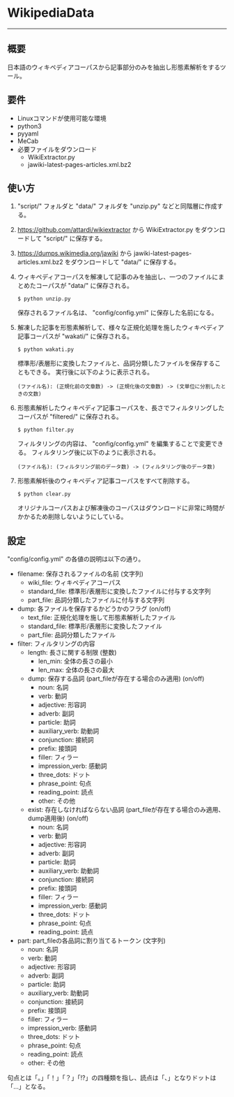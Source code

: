 # WikipediaData
***
## 概要
日本語のウィキペディアコーパスから記事部分のみを抽出し形態素解析をするツール。

## 要件
- Linuxコマンドが使用可能な環境
- python3
- pyyaml
- MeCab
- 必要ファイルをダウンロード
    - WikiExtractor.py
    - jawiki-latest-pages-articles.xml.bz2

## 使い方
1. "script/" フォルダと "data/" フォルダを "unzip.py" などと同階層に作成する。

2. https://github.com/attardi/wikiextractor から WikiExtractor.py をダウンロードして "script/" に保存する。

3. https://dumps.wikimedia.org/jawiki から jawiki-latest-pages-articles.xml.bz2 をダウンロードして "data/" に保存する。

4. ウィキペディアコーパスを解凍して記事のみを抽出し、一つのファイルにまとめたコーパスが "data/" に保存される。
    ```
    $ python unzip.py
    ```
    保存されるファイル名は、 "config/config.yml" に保存した名前になる。

5. 解凍した記事を形態素解析して、様々な正規化処理を施したウィキペディア記事コーパスが "wakati/" に保存される。
    ```
    $ python wakati.py
    ```
    標準形/表層形に変換したファイルと、品詞分類したファイルを保存することもできる。
    実行後に以下のように表示される。
    ```
    (ファイル名): (正規化前の文章数) -> (正規化後の文章数) -> (文単位に分割したときの文数)
    ```

6. 形態素解析したウィキペディア記事コーパスを、長さでフィルタリングしたコーパスが "filtered/" に保存される。
    ```
    $ python filter.py
    ```
    フィルタリングの内容は、 "config/config.yml" を編集することで変更できる。
    フィルタリング後に以下のように表示される。
    ```
    (ファイル名): (フィルタリング前のデータ数) -> (フィルタリング後のデータ数)
    ```

7. 形態素解析後のウィキペディア記事コーパスをすべて削除する。
    ```
    $ python clear.py
    ```
    オリジナルコーパスおよび解凍後のコーパスはダウンロードに非常に時間がかかるため削除しないようにしている。

## 設定
"config/config.yml" の各値の説明は以下の通り。

- filename: 保存されるファイルの名前 (文字列)
    - wiki_file: ウィキペディアコーパス
    - standard_file: 標準形/表層形に変換したファイルに付与する文字列
    - part_file: 品詞分類したファイルに付与する文字列
- dump: 各ファイルを保存するかどうかのフラグ (on/off)
    - text_file: 正規化処理を施して形態素解析したファイル
    - standard_file: 標準形/表層形に変換したファイル
    - part_file: 品詞分類したファイル
- filter: フィルタリングの内容
    - length: 長さに関する制限 (整数)
        - len_min: 全体の長さの最小
        - len_max: 全体の長さの最大
    - dump: 保存する品詞 (part_fileが存在する場合のみ適用) (on/off)
        - noun: 名詞
        - verb: 動詞
        - adjective: 形容詞
        - adverb: 副詞
        - particle: 助詞
        - auxiliary_verb: 助動詞
        - conjunction: 接続詞
        - prefix: 接頭詞
        - filler: フィラー
        - impression_verb: 感動詞
        - three_dots: ドット
        - phrase_point: 句点
        - reading_point: 読点
        - other: その他
    - exist: 存在しなければならない品詞 (part_fileが存在する場合のみ適用、dump適用後) (on/off)
        - noun: 名詞
        - verb: 動詞
        - adjective: 形容詞
        - adverb: 副詞
        - particle: 助詞
        - auxiliary_verb: 助動詞
        - conjunction: 接続詞
        - prefix: 接頭詞
        - filler: フィラー
        - impression_verb: 感動詞
        - three_dots: ドット
        - phrase_point: 句点
        - reading_point: 読点
- part: part_fileの各品詞に割り当てるトークン (文字列)
    - noun: 名詞
    - verb: 動詞
    - adjective: 形容詞
    - adverb: 副詞
    - particle: 助詞
    - auxiliary_verb: 助動詞
    - conjunction: 接続詞
    - prefix: 接頭詞
    - filler: フィラー
    - impression_verb: 感動詞
    - three_dots: ドット
    - phrase_point: 句点
    - reading_point: 読点
    - other: その他

句点とは「。」「！」「？」「!?」の四種類を指し、読点は「、」となりドットは「...」となる。
